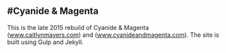#Cyanide & Magenta
---

This is the late 2015 rebuild of Cyanide & Magenta (www.caitlynmayers.com) and (www.cyanideandmagenta.com). The site is built using Gulp and Jekyll.

